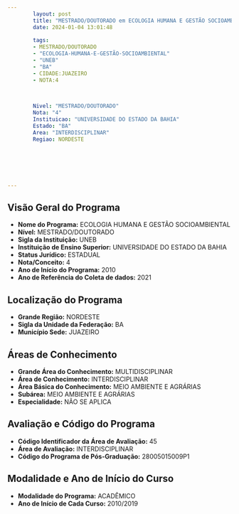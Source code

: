 ```yaml
---
        layout: post
        title: "MESTRADO/DOUTORADO em ECOLOGIA HUMANA E GESTÃO SOCIOAMBIENTAL na UNEB  "
        date: 2024-01-04 13:01:48
     
        tags:
        - MESTRADO/DOUTORADO
        - "ECOLOGIA-HUMANA-E-GESTÃO-SOCIOAMBIENTAL"
        - "UNEB"
        - "BA"
        - CIDADE:JUAZEIRO
        - NOTA:4
        
       

        Nivel: "MESTRADO/DOUTORADO"
        Nota: "4"
        Instituicao: "UNIVERSIDADE DO ESTADO DA BAHIA"
        Estado: "BA"
        Area: "INTERDISCIPLINAR"
        Regiao: NORDESTE
        
        
        
        
        
        
---
```

## Visão Geral do Programa
- **Nome do Programa:** ECOLOGIA HUMANA E GESTÃO SOCIOAMBIENTAL
- **Nível:** MESTRADO/DOUTORADO
- **Sigla da Instituição:** UNEB
- **Instituição de Ensino Superior:** UNIVERSIDADE DO ESTADO DA BAHIA
- **Status Jurídico:** ESTADUAL
- **Nota/Conceito:** 4
- **Ano de Início do Programa:** 2010
- **Ano de Referência do Coleta de dados:** 2021

## Localização do Programa
- **Grande Região:** NORDESTE
- **Sigla da Unidade da Federação:** BA
- **Município Sede:** JUAZEIRO

## Áreas de Conhecimento
- **Grande Área do Conhecimento:** MULTIDISCIPLINAR
- **Área de Conhecimento:** INTERDISCIPLINAR
- **Área Básica do Conhecimento:** MEIO AMBIENTE E AGRÁRIAS
- **Subárea:** MEIO AMBIENTE E AGRÁRIAS
- **Especialidade:** NÃO SE APLICA

## Avaliação e Código do Programa
- **Código Identificador da Área de Avaliação:** 45
- **Área de Avaliação:** INTERDISCIPLINAR
- **Código do Programa de Pós-Graduação:** 28005015009P1


## Modalidade e Ano de Início do Curso
- **Modalidade do Programa:** ACADÊMICO
- **Ano de Início de Cada Curso:** 2010/2019
